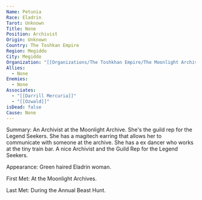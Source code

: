 ```yaml
---
Name: Petunia
Race: Eladrin
Tarot: Unknown
Title: None
Position: Archivist
Origin: Unknown
Country: The Toshkan Empire
Region: Megiddo
City: Megiddo
Organization: "[[Organizations/The Toshkhan Empire/The Moonlight Archives/The Moonlight Archives]]"
Allies:
  - None
Enemies:
  - None
Associates:
  - "[[Darrill Mercuria]]"
  - "[[Ozwald]]"
isDead: false
Cause: None
---
```

Summary:
An Archivist at the Moonlight Archive. She's the guild rep for the Legend Seekers. She has a magitech earring that allows her to communicate with someone at the archive. She has a ex dancer who works at the tiny train bar. A nice Archivist and the Guild Rep for the Legend Seekers. 

Appearance: Green haired Eladrin woman.

First Met: At the Moonlight Archives.

Last Met: During the Annual Beast Hunt.